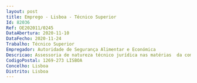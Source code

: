 ```yaml
--- 
layout: post
title: Emprego - Lisboa - Técnico Superior
Id: 82036
Ref: OE202011/0245
DataAbertura: 2020-11-10
DataFecho: 2020-11-24
Trabalho: Técnico Superior
Empregador: Autoridade de Segurança Alimentar e Económica
Descricao: Assessoria de natureza técnico jurídica nas matérias  da competência da ASAE, em particular no  âmbito do direito administrativo,  direito contraordenacional, através de   preparação  peças processuais, em matéria contraordenacional, elaboração de estudos e pareceres sobre matérias de natureza jurídica de apoio à decisão administrativa e preparação de  atos normativos.
CodigoPostal: 1269-273 LISBOA
Concelho: Lisboa
Distrito: Lisboa
--- 
```

